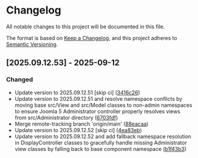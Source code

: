 # Changelog

All notable changes to this project will be documented in this file.

The format is based on [Keep a Changelog](https://keepachangelog.com/en/1.0.0/),
and this project adheres to [Semantic Versioning](https://semver.org/spec/v2.0.0.html).

## [2025.09.12.53] - 2025-09-12

### Changed

* Update version to 2025.09.12.51 [skip ci] ([3416c26](https://github.com/N6REJ/bears_aichatbot/commit/3416c26))
* Update version to 2025.09.12.51 and resolve namespace conflicts by moving base src/View and src/Model classes to non-admin namespaces to ensure Joomla 5 Administrator controller properly resolves views from src/Administrator directory ([6703fdf](https://github.com/N6REJ/bears_aichatbot/commit/6703fdf))
* Merge remote-tracking branch 'origin/main' ([88eacaa](https://github.com/N6REJ/bears_aichatbot/commit/88eacaa))
* Update version to 2025.09.12.52 [skip ci] ([4ea83eb](https://github.com/N6REJ/bears_aichatbot/commit/4ea83eb))
* Update version to 2025.09.12.52 and add fallback namespace resolution in DisplayController classes to gracefully handle missing Administrator view classes by falling back to base component namespace ([b1f43b3](https://github.com/N6REJ/bears_aichatbot/commit/b1f43b3))
